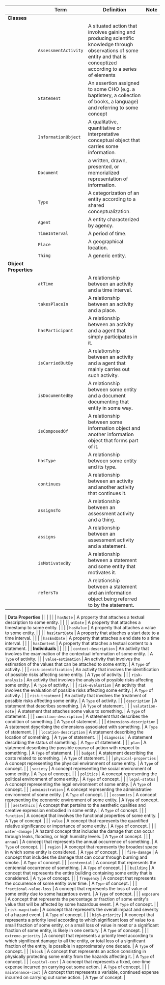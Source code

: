 |                       | **Term**                        | **Definition**                                                                                                                                                                                                                              | **Note**                 |
|-----------------------|---------------------------------|---------------------------------------------------------------------------------------------------------------------------------------------------------------------------------------------------------------------------------------------|--------------------------|
| **Classes**           |                                 |                                                                                                                                                                                                                                             |                          |
|                       | `AssessmentActivity`            | A situated action that involves gaining and producing scientific knowledge through observations of some entity and that is conceptized according to a series of elements                                                                  |                          |
|                       | `Statement`                   | An assertion assigned to some CHO (e.g. a baptistery, a collection of books, a language) and referring to some concept                                                                     |                          |
|                       | `InformationObject`                     | A qualitative, quantitative or interpretative conceptual object that carries some information.                                                                                                                                          |                          |
|                       | `Document`                     | a written, drawn, presented, or memorialized representation of information.                                                                                                                                          |                          |
|                       | `Type`                          | A categorization of an entity according to a shared conceptualization.                                                                                                                                                                      |                          |
|                       | `Agent`                         | A entity characterized by agency.                                                                                                                                                                                                           |                          |
|                       | `TimeInterval`                  | A period of time.                                                                                                                                                                                                                           |                          |
|                       | `Place`                         | A geographical location.                                                                                                                                                                                                                    |                          |
|                       | `Thing`                         | A generic entity.                                                                                                                                                                                                                           |                          |
| **Object Properties** |                                 |                                                                                                                                                                                                                                             |                          |
|                       | `atTime`                        | A relationship between an activity and a time interval.                                                                                                                                                                                     |                          |
|                       | `takesPlaceIn`                  | A relationship between an activity and a place.                                                                                                                                                                                             |                          |
|                       | `hasParticipant`                | A relationship between an activity and a agent that simply participates in it.                                                                                                                                                              |                          |
|                       | `isCarriedOutBy`                | A relationship between an activity and a agent that mainly carries out such activity.                                                                                                                                                       |                          |
|                       | `isDocumentedBy`                | A relationship between some entity and a document documenting that entity in some way.                                                                                                                                                                                |                          |
|                       | `isComposedOf`                | A relationship between some information object and another information object that forms part of it.                                                                                                                                                                                |                          |
|                       | `hasType`                       | A relationship between some entity and its type.                                                                                                                                                                                            |                          |
|                       | `continues`                     | A relationship between an activity and another activity that continues it.                                                                                                                                                                  |                          |
|                       | `assignsTo`                      | A relationship between an assessment activity and a thing.                                                                                                                                                                                          |                          |
|                       | `assigns`                 | A relationship between an assessment activity and a statement.                                                                                                                                                                                      |                          |
|                       | `isMotivatedBy`                 | A relationship between a statement and some entity that motivates it.                                                                                                                                                                    |                          |
|                       | `refersTo`                 | A relationship between a statement and an information object being referred to by the statement.                                                                                                                                                                    |                          |

| **Data Properties**   |                                 |                                                                                                                                                                                                                                             |                          |
|                       | `hasNote`                       | A property that attaches a textual description to some entity.                                                                                                                                                                              |                          |
|                       | `atDate`                        | A property that attaches a timestamp to some entity.                                                                                                                                                                                        |                          |
|                       | `hasValue`                      | A property that attaches a value to some entity.                                                                                                                                                                                            |                          |
|                       | `hasStartDate`                  | A property that attaches a start date to a time interval.                                                                                                                                                                                   |                          |
|                       | `hasEndDate`                    | A property that attaches a end date to a time interval.                                                                                                                                                                                     |                          |
|                       | `hasContent`                       | A property that attaches a textual content to a statement.                                                                                                                                                                              |                          |
**Individuals**       |                                 |                                                                                                                                                                                                                                             |                          |
|                       | `context-description`           | An activity that involves the examination of the contextual information of some entity.                                                                                                                                                     | A `Type` of activity.    |
|                       | `value-estimation`              | An activity that involves the estimation of the values that can be attached to some entity.                                                                                                                                                 | A `Type` of activity.    |
|                       | `risk-identification`           | An activity that involves the identification of possible risks affecting some entity.                                                                                                                                                       | A `Type` of activity.    |
|                       | `risk-analysis`                 | An activity that involves the analysis of possible risks affecting some entity.                                                                                                                                                             | A `Type` of activity.    |
|                       | `risk-evaluation`               | An activity that involves the evaluation of possible risks affecting some entity.                                                                                                                                                           | A `Type` of activity.    |
|                       | `risk-treatment`                | An activity that involves the treatment of possible risks affecting some entity.                                                                                                                                                            | A `Type` of activity.    |
|                       | `description`          | A statement that describes something.                                                                                                                                                              | A `Type` of statement. |
|                       | `valutation-note`            | A statement that attaches some value to something.                                                                                                                                                              | A `Type` of statement. |
|                       | `condition-description`             | A statement that describes the condition of something.                                                                                                                                                                  | A `Type` of statement. |
|                       | `dimensions-description`           | A statement describing the dimensions associated with something.                                                                                                                                                          | A `Type` of statement. |
|                       | `location-description`            | A statement describing the location of something.                                                                                                                                                        | A `Type` of statement. |
|                       | `diagnosis`          | A statement describing the status of something.                                                                                                                                     | A `Type` of statement. |
|                       | `plan`           | A statement describing the possible course of action with respect to something.                                                                                                            | A `Type` of statement. |
|                       | `budget`              | A statement describing the costs related to something.                                                                                                                                                            | A `Type` of statement. |
|                       | `physical-properties`              | A concept representing the physical environment of some entity.                                                                                                                                                                | A `Type` of concept.   |
|                       | `society`        | A concept representing the social environment of some entity.                                                                                                                                                          | A `Type` of concept.   |
|                       | `politics`             | A concept representing the political environment of some entity.                                                                                                                                                               | A `Type` of concept.   |
|                       | `legal-status`                 | A concept representing the legal environment of some entity.                                                                                                                                                                   | A `Type` of concept.   |
|                       | `administration`        | A concept representing the administrative environment of some entity.                                                                                                                                                          | A `Type` of concept.   |
|                       | `economics`              | A concept representing the economic environment of some entity.                                                                                                                                                                | A `Type` of concept.   |
|                       | `aestethics`             | A  concept that pertains to the aesthetic qualities and creative expression embodied in some entity.                                                                                                                              | A `Type` of concept.   |
|                       | `function`              | A concept that involves the functional properties of some entity.                                                                                                                                                    | A `Type` of concept.   |
|                       | `value`                   | A  concept that represents the quantified relative significance or importance of some entity.                                                                                                                                        | A `Type` of concept.   |
|                       | `water-damage`                  | A hazard concept that includes the damage that can occur through leaks, flooding, or high humidity levels.                                                                                                                                | A `Type` of concept.   |
|                       | `annual`                   | A concept that represents the annual occurrence of something.                                                                                                                                                         | A `Type` of concept.   |
|                       | `region`                  | A concept that represents the broadest space in which some entity is considered.                                                                                                                                                    | A `Type` of concept.   |
|                       | `fire-damage`                   | A concept that includes the damage that can occur through burning and smoke.                                                                                                                                                       | A `Type` of concept.   |
|                       | `centennial`                     | A  concept that represents the centennial occurrence of something.                                                                                                                               | A `Type` of concept.   |
|                       | `building`                | A concept that represents the entire building containing some entity that is considered.                                                                                                                                            | A `Type` of concept.   |
|                       | `frequency`             | A concept that represents the occurrence of some entity over time.                                                                                                                                          | A `Type` of concept.   |
|                       | `fractional-value-loss` | A concept that represents the loss of value of some entity due to some hazardous event.                                                                                                                          | A `Type` of concept.   |
|                       | `exposure`              | A concept that represents the percentage or fraction of some entity's value that will be affected by some hazardous event.                                                                                                                | A `Type` of concept.   |
|                       | `risk-magnitude`        | A concept that represents the overall impact and severity of a hazard event.                                                                                                                                                          | A `Type` of concept.   |
|                       | `high-priority`                 | A concept that represents a priority level according to which significant loss of value to a small fraction of some entity, or a small loss of value in most or a significant fraction of some entity, is likely in one century. | A `Type` of concept.   |
|                       | `extreme-priority`              | A concept that represents a priority level according to which significant damage to all the entity, or total loss of a significant fraction of the entity, is possible in approximately one decade.                             | A `Type` of concept.   |
|                       | `block`                   | A concept that represents an action consisting in physically protecting some entity from the hazards affecting it.                                                                                                   | A `Type` of concept.   |
|                       | `capital-cost`                  | A concept that represents a fixed, one-time expense incurred on carrying out some action.                                                                                                                                                     | A `Type` of concept.   |
|                       | `maintenance-cost`              | A concept that represents a variable, continued expense incurred on carrying out some action.                                                                                                                                                 | A `Type` of concept.   |